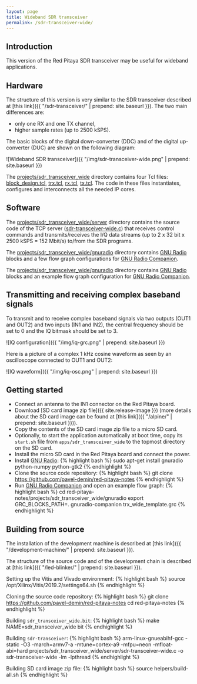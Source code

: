 ```yaml
---
layout: page
title: Wideband SDR transceiver
permalink: /sdr-transceiver-wide/
---
```


Introduction
-----

This version of the Red Pitaya SDR transceiver may be useful for wideband applications.

Hardware
-----

The structure of this version is very similar to the SDR transceiver described at [this link]({{ "/sdr-transceiver/" | prepend: site.baseurl }}). The two main differences are:

 - only one RX and one TX channel,
 - higher sample rates (up to 2500 kSPS).

The basic blocks of the digital down-converter (DDC) and of the digital up-converter (DUC) are shown on the following diagram:

![Wideband SDR transceiver]({{ "/img/sdr-transceiver-wide.png" | prepend: site.baseurl }})

The [projects/sdr_transceiver_wide](https://github.com/pavel-demin/red-pitaya-notes/tree/master/projects/sdr_transceiver_wide) directory contains four Tcl files: [block_design.tcl](https://github.com/pavel-demin/red-pitaya-notes/blob/master/projects/sdr_transceiver_wide/block_design.tcl), [trx.tcl](https://github.com/pavel-demin/red-pitaya-notes/blob/master/projects/sdr_transceiver_wide/trx.tcl), [rx.tcl](https://github.com/pavel-demin/red-pitaya-notes/blob/master/projects/sdr_transceiver_wide/rx.tcl), [tx.tcl](https://github.com/pavel-demin/red-pitaya-notes/blob/master/projects/sdr_transceiver_wide/tx.tcl). The code in these files instantiates, configures and interconnects all the needed IP cores.

Software
-----

The [projects/sdr_transceiver_wide/server](https://github.com/pavel-demin/red-pitaya-notes/tree/master/projects/sdr_transceiver_wide/server) directory contains the source code of the TCP server ([sdr-transceiver-wide.c](https://github.com/pavel-demin/red-pitaya-notes/blob/master/projects/sdr_transceiver_wide/server/sdr-transceiver-wide.c)) that receives control commands and transmits/receives the I/Q data streams (up to 2 x 32 bit x 2500 kSPS = 152 Mbit/s) to/from the SDR programs.

The [projects/sdr_transceiver_wide/gnuradio](https://github.com/pavel-demin/red-pitaya-notes/tree/master/projects/sdr_transceiver_wide/gnuradio) directory contains [GNU Radio](http://gnuradio.org) blocks and a few flow graph configurations for [GNU Radio Companion](https://wiki.gnuradio.org/index.php/GNURadioCompanion).

The [projects/sdr_transceiver_wide/gnuradio](https://github.com/pavel-demin/red-pitaya-notes/tree/master/projects/sdr_transceiver_wide/gnuradio) directory contains [GNU Radio](http://gnuradio.org) blocks and an example flow graph configuration for [GNU Radio Companion](https://wiki.gnuradio.org/index.php/GNURadioCompanion).

Transmitting and receiving complex baseband signals
-----

To transmit and to receive complex baseband signals via two outputs (OUT1 and OUT2) and two inputs (IN1 and IN2), the central frequency should be set to 0 and the IQ bitmask should be set to 3.

![IQ configuration]({{ "/img/iq-grc.png" | prepend: site.baseurl }})

Here is a picture of a complex 1 kHz cosine waveform as seen by an oscilloscope connected to OUT1 and OUT2:

![IQ waveform]({{ "/img/iq-osc.png" | prepend: site.baseurl }})

Getting started
-----

 - Connect an antenna to the IN1 connector on the Red Pitaya board.
 - Download [SD card image zip file]({{ site.release-image }}) (more details about the SD card image can be found at [this link]({{ "/alpine/" | prepend: site.baseurl }})).
 - Copy the contents of the SD card image zip file to a micro SD card.
 - Optionally, to start the application automatically at boot time, copy its `start.sh` file from `apps/sdr_transceiver_wide` to the topmost directory on the SD card.
 - Install the micro SD card in the Red Pitaya board and connect the power.
 - Install [GNU Radio](http://gnuradio.org):
{% highlight bash %}
sudo apt-get install gnuradio python-numpy python-gtk2
{% endhighlight %}
 - Clone the source code repository:
{% highlight bash %}
git clone https://github.com/pavel-demin/red-pitaya-notes
{% endhighlight %}
 - Run [GNU Radio Companion](https://wiki.gnuradio.org/index.php/GNURadioCompanion) and open an example flow graph:
{% highlight bash %}
cd red-pitaya-notes/projects/sdr_transceiver_wide/gnuradio
export GRC_BLOCKS_PATH=.
gnuradio-companion trx_wide_template.grc
{% endhighlight %}

Building from source
-----

The installation of the development machine is described at [this link]({{ "/development-machine/" | prepend: site.baseurl }}).

The structure of the source code and of the development chain is described at [this link]({{ "/led-blinker/" | prepend: site.baseurl }}).

Setting up the Vitis and Vivado environment:
{% highlight bash %}
source /opt/Xilinx/Vitis/2019.2/settings64.sh
{% endhighlight %}

Cloning the source code repository:
{% highlight bash %}
git clone https://github.com/pavel-demin/red-pitaya-notes
cd red-pitaya-notes
{% endhighlight %}

Building `sdr_transceiver_wide.bit`:
{% highlight bash %}
make NAME=sdr_transceiver_wide bit
{% endhighlight %}

Building `sdr-transceiver`:
{% highlight bash %}
arm-linux-gnueabihf-gcc -static -O3 -march=armv7-a -mtune=cortex-a9 -mfpu=neon -mfloat-abi=hard projects/sdr_transceiver_wide/server/sdr-transceiver-wide.c -o sdr-transceiver-wide -lm -lpthread
{% endhighlight %}

Building SD card image zip file:
{% highlight bash %}
source helpers/build-all.sh
{% endhighlight %}
